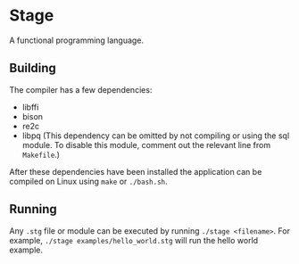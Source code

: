 # Stage

A functional programming language.

## Building

The compiler has a few dependencies:

- libffi
- bison
- re2c
- libpq (This dependency can be omitted by not compiling or using the sql
  module. To disable this module, comment out the relevant line from
  `Makefile`.)

After these dependencies have been installed the application can be compiled on
Linux using `make` or `./bash.sh`.

## Running

Any `.stg` file or module can be executed by running `./stage <filename>`. For
example, `./stage examples/hello_world.stg` will run the hello world example.
